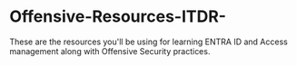 # Offensive-Resources-ITDR-
These are the resources you'll be using for learning ENTRA ID and Access management along with Offensive Security practices.
